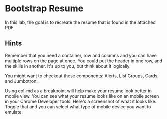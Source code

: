 # Bootstrap Resume

In this lab, the goal is to recreate the resume that is found in the attached PDF.

## Hints

Remember that you need a container, row and columns and you can have multiple rows on the page at once. You could put the header in one row, and the skills in another. It's up to you, but think about it logically.

You might want to checkout these components: Alerts, List Groups, Cards, and Jumbotron.

Using col-md as a breakpoint will help make your resume look better in mobile view. You can see what your resume looks like on an mobile screen in your Chrome Developer tools. Here's a screenshot of what it looks like. Toggle that and you can select what type of mobile device you want to emulate.